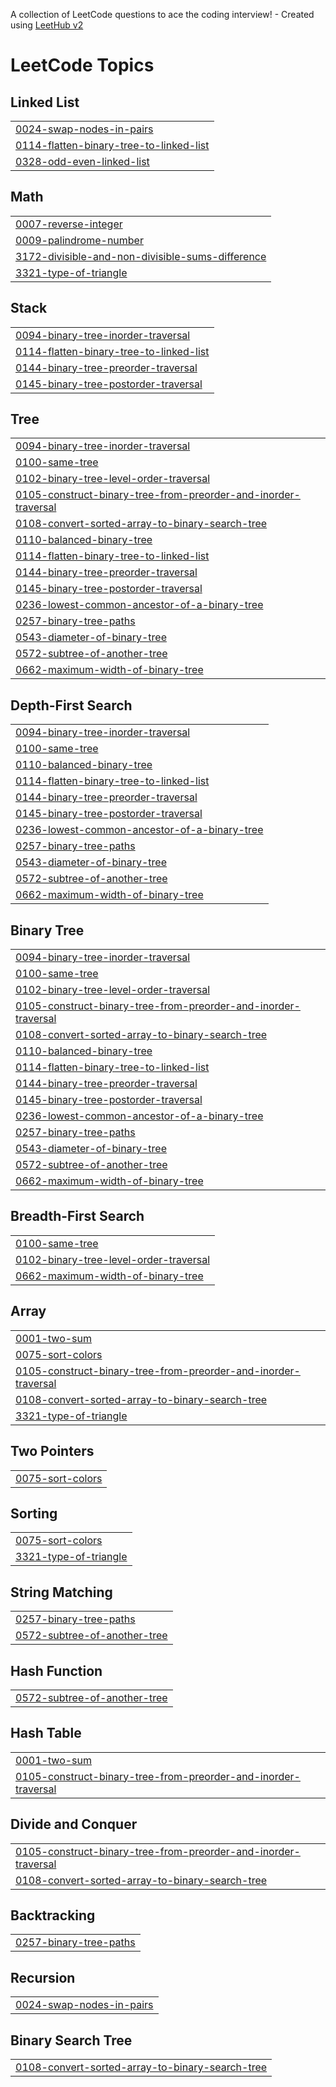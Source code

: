 A collection of LeetCode questions to ace the coding interview! - Created using [LeetHub v2](https://github.com/arunbhardwaj/LeetHub-2.0)
<!---LeetCode Topics Start-->
# LeetCode Topics
## Linked List
|  |
| ------- |
| [0024-swap-nodes-in-pairs](https://github.com/Parthbangoria/leetcode/tree/master/0024-swap-nodes-in-pairs) |
| [0114-flatten-binary-tree-to-linked-list](https://github.com/Parthbangoria/leetcode/tree/master/0114-flatten-binary-tree-to-linked-list) |
| [0328-odd-even-linked-list](https://github.com/Parthbangoria/leetcode/tree/master/0328-odd-even-linked-list) |
## Math
|  |
| ------- |
| [0007-reverse-integer](https://github.com/Parthbangoria/leetcode/tree/master/0007-reverse-integer) |
| [0009-palindrome-number](https://github.com/Parthbangoria/leetcode/tree/master/0009-palindrome-number) |
| [3172-divisible-and-non-divisible-sums-difference](https://github.com/Parthbangoria/leetcode/tree/master/3172-divisible-and-non-divisible-sums-difference) |
| [3321-type-of-triangle](https://github.com/Parthbangoria/leetcode/tree/master/3321-type-of-triangle) |
## Stack
|  |
| ------- |
| [0094-binary-tree-inorder-traversal](https://github.com/Parthbangoria/leetcode/tree/master/0094-binary-tree-inorder-traversal) |
| [0114-flatten-binary-tree-to-linked-list](https://github.com/Parthbangoria/leetcode/tree/master/0114-flatten-binary-tree-to-linked-list) |
| [0144-binary-tree-preorder-traversal](https://github.com/Parthbangoria/leetcode/tree/master/0144-binary-tree-preorder-traversal) |
| [0145-binary-tree-postorder-traversal](https://github.com/Parthbangoria/leetcode/tree/master/0145-binary-tree-postorder-traversal) |
## Tree
|  |
| ------- |
| [0094-binary-tree-inorder-traversal](https://github.com/Parthbangoria/leetcode/tree/master/0094-binary-tree-inorder-traversal) |
| [0100-same-tree](https://github.com/Parthbangoria/leetcode/tree/master/0100-same-tree) |
| [0102-binary-tree-level-order-traversal](https://github.com/Parthbangoria/leetcode/tree/master/0102-binary-tree-level-order-traversal) |
| [0105-construct-binary-tree-from-preorder-and-inorder-traversal](https://github.com/Parthbangoria/leetcode/tree/master/0105-construct-binary-tree-from-preorder-and-inorder-traversal) |
| [0108-convert-sorted-array-to-binary-search-tree](https://github.com/Parthbangoria/leetcode/tree/master/0108-convert-sorted-array-to-binary-search-tree) |
| [0110-balanced-binary-tree](https://github.com/Parthbangoria/leetcode/tree/master/0110-balanced-binary-tree) |
| [0114-flatten-binary-tree-to-linked-list](https://github.com/Parthbangoria/leetcode/tree/master/0114-flatten-binary-tree-to-linked-list) |
| [0144-binary-tree-preorder-traversal](https://github.com/Parthbangoria/leetcode/tree/master/0144-binary-tree-preorder-traversal) |
| [0145-binary-tree-postorder-traversal](https://github.com/Parthbangoria/leetcode/tree/master/0145-binary-tree-postorder-traversal) |
| [0236-lowest-common-ancestor-of-a-binary-tree](https://github.com/Parthbangoria/leetcode/tree/master/0236-lowest-common-ancestor-of-a-binary-tree) |
| [0257-binary-tree-paths](https://github.com/Parthbangoria/leetcode/tree/master/0257-binary-tree-paths) |
| [0543-diameter-of-binary-tree](https://github.com/Parthbangoria/leetcode/tree/master/0543-diameter-of-binary-tree) |
| [0572-subtree-of-another-tree](https://github.com/Parthbangoria/leetcode/tree/master/0572-subtree-of-another-tree) |
| [0662-maximum-width-of-binary-tree](https://github.com/Parthbangoria/leetcode/tree/master/0662-maximum-width-of-binary-tree) |
## Depth-First Search
|  |
| ------- |
| [0094-binary-tree-inorder-traversal](https://github.com/Parthbangoria/leetcode/tree/master/0094-binary-tree-inorder-traversal) |
| [0100-same-tree](https://github.com/Parthbangoria/leetcode/tree/master/0100-same-tree) |
| [0110-balanced-binary-tree](https://github.com/Parthbangoria/leetcode/tree/master/0110-balanced-binary-tree) |
| [0114-flatten-binary-tree-to-linked-list](https://github.com/Parthbangoria/leetcode/tree/master/0114-flatten-binary-tree-to-linked-list) |
| [0144-binary-tree-preorder-traversal](https://github.com/Parthbangoria/leetcode/tree/master/0144-binary-tree-preorder-traversal) |
| [0145-binary-tree-postorder-traversal](https://github.com/Parthbangoria/leetcode/tree/master/0145-binary-tree-postorder-traversal) |
| [0236-lowest-common-ancestor-of-a-binary-tree](https://github.com/Parthbangoria/leetcode/tree/master/0236-lowest-common-ancestor-of-a-binary-tree) |
| [0257-binary-tree-paths](https://github.com/Parthbangoria/leetcode/tree/master/0257-binary-tree-paths) |
| [0543-diameter-of-binary-tree](https://github.com/Parthbangoria/leetcode/tree/master/0543-diameter-of-binary-tree) |
| [0572-subtree-of-another-tree](https://github.com/Parthbangoria/leetcode/tree/master/0572-subtree-of-another-tree) |
| [0662-maximum-width-of-binary-tree](https://github.com/Parthbangoria/leetcode/tree/master/0662-maximum-width-of-binary-tree) |
## Binary Tree
|  |
| ------- |
| [0094-binary-tree-inorder-traversal](https://github.com/Parthbangoria/leetcode/tree/master/0094-binary-tree-inorder-traversal) |
| [0100-same-tree](https://github.com/Parthbangoria/leetcode/tree/master/0100-same-tree) |
| [0102-binary-tree-level-order-traversal](https://github.com/Parthbangoria/leetcode/tree/master/0102-binary-tree-level-order-traversal) |
| [0105-construct-binary-tree-from-preorder-and-inorder-traversal](https://github.com/Parthbangoria/leetcode/tree/master/0105-construct-binary-tree-from-preorder-and-inorder-traversal) |
| [0108-convert-sorted-array-to-binary-search-tree](https://github.com/Parthbangoria/leetcode/tree/master/0108-convert-sorted-array-to-binary-search-tree) |
| [0110-balanced-binary-tree](https://github.com/Parthbangoria/leetcode/tree/master/0110-balanced-binary-tree) |
| [0114-flatten-binary-tree-to-linked-list](https://github.com/Parthbangoria/leetcode/tree/master/0114-flatten-binary-tree-to-linked-list) |
| [0144-binary-tree-preorder-traversal](https://github.com/Parthbangoria/leetcode/tree/master/0144-binary-tree-preorder-traversal) |
| [0145-binary-tree-postorder-traversal](https://github.com/Parthbangoria/leetcode/tree/master/0145-binary-tree-postorder-traversal) |
| [0236-lowest-common-ancestor-of-a-binary-tree](https://github.com/Parthbangoria/leetcode/tree/master/0236-lowest-common-ancestor-of-a-binary-tree) |
| [0257-binary-tree-paths](https://github.com/Parthbangoria/leetcode/tree/master/0257-binary-tree-paths) |
| [0543-diameter-of-binary-tree](https://github.com/Parthbangoria/leetcode/tree/master/0543-diameter-of-binary-tree) |
| [0572-subtree-of-another-tree](https://github.com/Parthbangoria/leetcode/tree/master/0572-subtree-of-another-tree) |
| [0662-maximum-width-of-binary-tree](https://github.com/Parthbangoria/leetcode/tree/master/0662-maximum-width-of-binary-tree) |
## Breadth-First Search
|  |
| ------- |
| [0100-same-tree](https://github.com/Parthbangoria/leetcode/tree/master/0100-same-tree) |
| [0102-binary-tree-level-order-traversal](https://github.com/Parthbangoria/leetcode/tree/master/0102-binary-tree-level-order-traversal) |
| [0662-maximum-width-of-binary-tree](https://github.com/Parthbangoria/leetcode/tree/master/0662-maximum-width-of-binary-tree) |
## Array
|  |
| ------- |
| [0001-two-sum](https://github.com/Parthbangoria/leetcode/tree/master/0001-two-sum) |
| [0075-sort-colors](https://github.com/Parthbangoria/leetcode/tree/master/0075-sort-colors) |
| [0105-construct-binary-tree-from-preorder-and-inorder-traversal](https://github.com/Parthbangoria/leetcode/tree/master/0105-construct-binary-tree-from-preorder-and-inorder-traversal) |
| [0108-convert-sorted-array-to-binary-search-tree](https://github.com/Parthbangoria/leetcode/tree/master/0108-convert-sorted-array-to-binary-search-tree) |
| [3321-type-of-triangle](https://github.com/Parthbangoria/leetcode/tree/master/3321-type-of-triangle) |
## Two Pointers
|  |
| ------- |
| [0075-sort-colors](https://github.com/Parthbangoria/leetcode/tree/master/0075-sort-colors) |
## Sorting
|  |
| ------- |
| [0075-sort-colors](https://github.com/Parthbangoria/leetcode/tree/master/0075-sort-colors) |
| [3321-type-of-triangle](https://github.com/Parthbangoria/leetcode/tree/master/3321-type-of-triangle) |
## String Matching
|  |
| ------- |
| [0257-binary-tree-paths](https://github.com/Parthbangoria/leetcode/tree/master/0257-binary-tree-paths) |
| [0572-subtree-of-another-tree](https://github.com/Parthbangoria/leetcode/tree/master/0572-subtree-of-another-tree) |
## Hash Function
|  |
| ------- |
| [0572-subtree-of-another-tree](https://github.com/Parthbangoria/leetcode/tree/master/0572-subtree-of-another-tree) |
## Hash Table
|  |
| ------- |
| [0001-two-sum](https://github.com/Parthbangoria/leetcode/tree/master/0001-two-sum) |
| [0105-construct-binary-tree-from-preorder-and-inorder-traversal](https://github.com/Parthbangoria/leetcode/tree/master/0105-construct-binary-tree-from-preorder-and-inorder-traversal) |
## Divide and Conquer
|  |
| ------- |
| [0105-construct-binary-tree-from-preorder-and-inorder-traversal](https://github.com/Parthbangoria/leetcode/tree/master/0105-construct-binary-tree-from-preorder-and-inorder-traversal) |
| [0108-convert-sorted-array-to-binary-search-tree](https://github.com/Parthbangoria/leetcode/tree/master/0108-convert-sorted-array-to-binary-search-tree) |
## Backtracking
|  |
| ------- |
| [0257-binary-tree-paths](https://github.com/Parthbangoria/leetcode/tree/master/0257-binary-tree-paths) |
## Recursion
|  |
| ------- |
| [0024-swap-nodes-in-pairs](https://github.com/Parthbangoria/leetcode/tree/master/0024-swap-nodes-in-pairs) |
## Binary Search Tree
|  |
| ------- |
| [0108-convert-sorted-array-to-binary-search-tree](https://github.com/Parthbangoria/leetcode/tree/master/0108-convert-sorted-array-to-binary-search-tree) |
<!---LeetCode Topics End-->